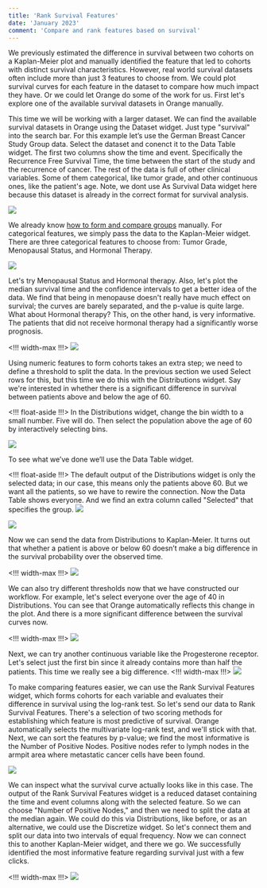 ```yaml
---
title: 'Rank Survival Features'
date: 'January 2023'
comment: 'Compare and rank features based on survival'
---
```



We previously estimated the difference in survival between two cohorts on a Kaplan-Meier plot and manually identified the feature that led to cohorts with distinct survival characteristics. However, real world survival datasets often include more than just 3 features to choose from. We could plot survival curves for each feature in the dataset to compare how much impact they have. Or we could let Orange do some of the work for us. First let's explore one of the available survival datasets in Orange manually.

This time we will be working with a larger dataset. We can find the available survival datasets in Orange using the Dataset widget. Just type "survival" into the search bar. For this example let’s use the German Breast Cancer Study Group data. Select the dataset and conenct it to the Data Table widget. The first two columns show the time and event. Specifically the Recurrence Free Survival Time, the time between the start of the study and the recurrence of cancer. The rest of the data is full of other clinical variables. Some of them categorical, like tumor grade, and other continuous ones, like the patient's age. Note, we dont use As Survival Data widget here because this dataset is already in the correct format for survival analysis.

![](04-load-dataset.png)

We already know [how to form and compare groups](https://books.biolab.si/books/survival-analysis-tutorial#forming-and-comparing-groups) manually. For categorical features, we simply pass the data to the Kaplan-Meier widget. There are three categorical features to choose from: Tumor Grade, Menopausal Status, and Hormonal Therapy.

![](04-km-categorical-variables.png)


Let's try Menopausal Status and Hormonal therapy. Also, let's plot the median survival time and the confidence intervals to get a better idea of the data. We find that being in menopause doesn't really have much effect on survival; the curves are barely separated, and the p-value is quite large. What about Hormonal therapy? This, on the other hand, is very informative. The patients that did not receive hormonal therapy had a significantly worse prognosis.

<!!! width-max !!!>
![](04-km-plots.png)

Using numeric features to form cohorts takes an extra step; we need to define a threshold to split the data. In the previous section we used Select rows for this, but this time we do this with the Distributions widget. Say we're interested in whether there is a significant difference in survival between patients above and below the age of 60.


<!!! float-aside !!!>
In the Distributions widget, change the bin width to a small number. Five will do. Then select the population above the age of 60 by interactively selecting bins.


![](04-distributions.png)

To see what we’ve done we’ll use the Data Table widget.

<!!! float-aside !!!>
The default output of the Distributions widget is only the selected data; in our case, this means only the patients above 60. But we want all the patients, so we have to rewire the connection. Now the Data Table shows everyone. And we find an extra column called "Selected" that specifies the group.
![](04-rewire-connection.png)

![](04-distributions-table.png)

Now we can send the data from Distributions to Kaplan-Meier. It turns out that whether a patient is above or below 60 doesn’t make a big difference in the survival probability over the observed time.

<!!! width-max !!!>
![](04-distributions-kmplot.png)

We can also try different thresholds now that we have constructed our workflow. For example, let's select everyone over the age of 40 in Distributions. You can see that Orange automatically reflects this change in the plot. And there is a more significant difference between the survival curves now.

<!!! width-max !!!>
![](04-distributions-kmplot-over40.png)

Next, we can try another continuous variable like the Progesterone receptor. Let's select just the first bin since it already contains more than half the patients. This time we really see a big difference.
<!!! width-max !!!>
![](04-distributions-kmplot-prog-receptor.png)

To make comparing features easier, we can use the Rank Survival Features widget, which forms cohorts for each variable and evaluates their difference in survival using the log-rank test. So let's send our data to Rank Survival Features. There's a selection of two scoring methods for establishing which feature is most predictive of survival. Orange automatically selects the multivariate log-rank test, and we'll stick with that. Next, we can sort the features by p-value; we find the most informative is the Number of Positive Nodes. Positive nodes refer to lymph nodes in the armpit area where metastatic cancer cells have been found.

![](04-ranking.png)

We can inspect what the survival curve actually looks like in this case. The output of the Rank Survival Features widget is a reduced dataset containing the time and event columns along with the selected feature. So we can choose "Number of Positive Nodes," and then we need to split the data at the median again. We could do this via Distributions, like before, or as an alternative, we could use the Discretize widget. So let's connect them and split our data into two intervals of equal frequency. Now we can connect this to another Kaplan-Meier widget, and there we go. We successfully identified the most informative feature regarding survival just with a few clicks.

<!!! width-max !!!>
![](04-ranking-reduced.png)